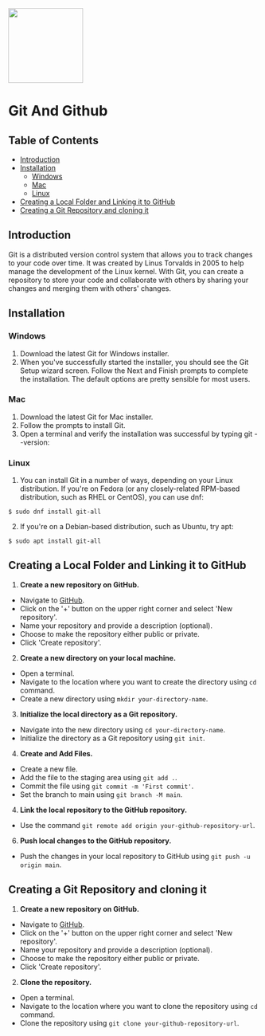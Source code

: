 <img src="https://fullstackbd.com/assets/images/logo-with-name.png" width="150" />

# Git And Github

## Table of Contents

- [Introduction](#introduction)
- [Installation](#installation)
  - [Windows](#windows)
  - [Mac](#mac)
  - [Linux](#linux)
- [Creating a Local Folder and Linking it to GitHub](#creating-a-local-folder-and-linking-it-to-github)
- [Creating a Git Repository and cloning it](#creating-a-git-repository-and-cloning-it)

## Introduction

Git is a distributed version control system that allows you to track changes to your code over time. It was created by Linus Torvalds in 2005 to help manage the development of the Linux kernel. With Git, you can create a repository to store your code and collaborate with others by sharing your changes and merging them with others' changes.

## Installation

### Windows

1. Download the latest Git for Windows installer.
2. When you've successfully started the installer, you should see the Git Setup wizard screen. Follow the Next and Finish prompts to complete the installation. The default options are pretty sensible for most users.

### Mac

1. Download the latest Git for Mac installer.
2. Follow the prompts to install Git.
3. Open a terminal and verify the installation was successful by typing git --version:

### Linux

1. You can install Git in a number of ways, depending on your Linux distribution. If you're on Fedora (or any closely-related RPM-based distribution, such as RHEL or CentOS), you can use dnf:

```
$ sudo dnf install git-all
```

2. If you're on a Debian-based distribution, such as Ubuntu, try apt:

```
$ sudo apt install git-all
```

## Creating a Local Folder and Linking it to GitHub

1. **Create a new repository on GitHub.**

- Navigate to [GitHub](https://github.com/).
- Click on the '+' button on the upper right corner and select 'New repository'.
- Name your repository and provide a description (optional).
- Choose to make the repository either public or private.
- Click 'Create repository'.

2. **Create a new directory on your local machine.**

- Open a terminal.
- Navigate to the location where you want to create the directory using `cd` command.
- Create a new directory using `mkdir your-directory-name`.

3. **Initialize the local directory as a Git repository.**

- Navigate into the new directory using `cd your-directory-name`.
- Initialize the directory as a Git repository using `git init`.

4. **Create and Add Files.**

- Create a new file.
- Add the file to the staging area using `git add .`.
- Commit the file using `git commit -m 'First commit'`.
- Set the branch to main using `git branch -M main`.

4. **Link the local repository to the GitHub repository.**

- Use the command `git remote add origin your-github-repository-url`.

6. **Push local changes to the GitHub repository.**

- Push the changes in your local repository to GitHub using `git push -u origin main`.

## Creating a Git Repository and cloning it

1. **Create a new repository on GitHub.**

- Navigate to [GitHub](https://github.com/).
- Click on the '+' button on the upper right corner and select 'New repository'.
- Name your repository and provide a description (optional).
- Choose to make the repository either public or private.
- Click 'Create repository'.

2. **Clone the repository.**

- Open a terminal.
- Navigate to the location where you want to clone the repository using `cd` command.
- Clone the repository using `git clone your-github-repository-url`.
